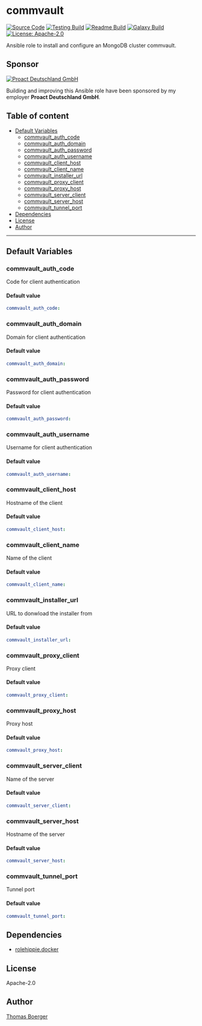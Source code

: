 # commvault

[![Source Code](https://img.shields.io/badge/github-source%20code-blue?logo=github&logoColor=white)](https://github.com/rolehippie/commvault) [![Testing Build](https://github.com/rolehippie/commvault/workflows/testing/badge.svg)](https://github.com/rolehippie/commvault/actions?query=workflow%3Atesting) [![Readme Build](https://github.com/rolehippie/commvault/workflows/readme/badge.svg)](https://github.com/rolehippie/commvault/actions?query=workflow%3Areadme) [![Galaxy Build](https://github.com/rolehippie/commvault/workflows/galaxy/badge.svg)](https://github.com/rolehippie/commvault/actions?query=workflow%3Agalaxy) [![License: Apache-2.0](https://img.shields.io/github/license/rolehippie/commvault)](https://github.com/rolehippie/commvault/blob/master/LICENSE) 

Ansible role to install and configure an MongoDB cluster commvault. 

## Sponsor 

[![Proact Deutschland GmbH](https://proact.eu/wp-content/uploads/2020/03/proact-logo.png)](https://proact.eu) 

Building and improving this Ansible role have been sponsored by my employer **Proact Deutschland GmbH**.

## Table of content

* [Default Variables](#default-variables)
  * [commvault_auth_code](#commvault_auth_code)
  * [commvault_auth_domain](#commvault_auth_domain)
  * [commvault_auth_password](#commvault_auth_password)
  * [commvault_auth_username](#commvault_auth_username)
  * [commvault_client_host](#commvault_client_host)
  * [commvault_client_name](#commvault_client_name)
  * [commvault_installer_url](#commvault_installer_url)
  * [commvault_proxy_client](#commvault_proxy_client)
  * [commvault_proxy_host](#commvault_proxy_host)
  * [commvault_server_client](#commvault_server_client)
  * [commvault_server_host](#commvault_server_host)
  * [commvault_tunnel_port](#commvault_tunnel_port)
* [Dependencies](#dependencies)
* [License](#license)
* [Author](#author)

---

## Default Variables

### commvault_auth_code

Code for client authentication

#### Default value

```YAML
commvault_auth_code:
```

### commvault_auth_domain

Domain for client authentication

#### Default value

```YAML
commvault_auth_domain:
```

### commvault_auth_password

Password for client authentication

#### Default value

```YAML
commvault_auth_password:
```

### commvault_auth_username

Username for client authentication

#### Default value

```YAML
commvault_auth_username:
```

### commvault_client_host

Hostname of the client

#### Default value

```YAML
commvault_client_host:
```

### commvault_client_name

Name of the client

#### Default value

```YAML
commvault_client_name:
```

### commvault_installer_url

URL to donwload the installer from

#### Default value

```YAML
commvault_installer_url:
```

### commvault_proxy_client

Proxy client

#### Default value

```YAML
commvault_proxy_client:
```

### commvault_proxy_host

Proxy host

#### Default value

```YAML
commvault_proxy_host:
```

### commvault_server_client

Name of the server

#### Default value

```YAML
commvault_server_client:
```

### commvault_server_host

Hostname of the server

#### Default value

```YAML
commvault_server_host:
```

### commvault_tunnel_port

Tunnel port

#### Default value

```YAML
commvault_tunnel_port:
```

## Dependencies

* [rolehippie.docker](https://github.com/rolehippie/docker)

## License

Apache-2.0

## Author

[Thomas Boerger](https://github.com/tboerger)
